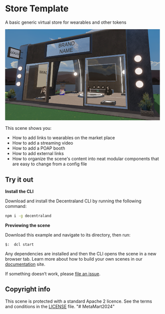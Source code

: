 # Store Template
 
 A basic generic virtual store for wearables and other tokens


![](screenshot/screenshot.png)

This scene shows you:

- How to add links to wearables on the market place
- How to add a streaming video
- How to add a POAP booth
- How to add external links
- How to organize the scene's content into neat modular components that are easy to change from a config file


## Try it out

**Install the CLI**

Download and install the Decentraland CLI by running the following command:

```bash
npm i -g decentraland
```

**Previewing the scene**

Download this example and navigate to its directory, then run:

```
$:  dcl start
```

Any dependencies are installed and then the CLI opens the scene in a new browser tab.
Learn more about how to build your own scenes in our [documentation](https://docs.decentraland.org/) site.

If something doesn’t work, please [file an issue](https://github.com/decentraland-scenes/Awesome-Repository/issues/new).

## Copyright info

This scene is protected with a standard Apache 2 licence. See the terms and conditions in the [LICENSE](/LICENSE) file.
"# MetaMart2024" 
